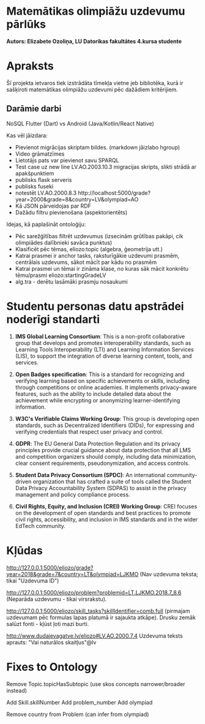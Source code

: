 # Matemātikas olimpiāžu uzdevumu pārlūks 
**Autors: Elizabete Ozoliņa, LU Datorikas fakultātes 4.kursa studente**

# Apraksts 
Šī projekta ietvaros tiek izstrādāta tīmekļa vietne jeb bibliotēka, kurā ir sašķiroti matemātikas olimpiāžu uzdevumi pēc dažādiem kritērijiem.

## Darāmie darbi

NoSQL
Flutter (Dart) vs Android (Java/Kotlin/React Native)

Kas vēl jāizdara:
- Pievienot migrācijas skriptam bildes. (markdown jāizlabo hgroup) 
- Video grāmatzīmes 
- Lietotājs pats var pievienot savu SPARQL
- Test case uz new line LV.AO.2003.10.3 migracijas skripts, slikti strādā ar apakšpunktiem
- publisks flask serveris
- publisks fuseki
- notestēt LV.AO.2000.8.3 http://localhost:5000/grade?year=2000&grade=8&country=LV&olympiad=AO 
- Kā JSON pārveidojas par RDF
- Dažādu filtru pievienošana (aspektorientēts)

Idejas, kā paplašināt ontoloģiju:
- Pēc sarežģītības filtrēt uzdevumus (izsecinām grūtības pakāpi, cik olimpiādes dalībnieki savāca punktus)
- Klasificēt pēc tēmas, eliozo:topic (algebra, ģeometrija utt.)
- Katrai prasmei ir anchor tasks, raksturīgākie uzdevumi prasmēm, centrālais uzdevums, sākot mācīt par kādu no prasmēm
- Katrai prasmei un tēmai ir zināma klase, no kuras sāk mācit konkrētu tēmu/prasmi eliozo:startingGradeLV
- alg.tra - derētu lasāmāki prasmju nosaukumi


# Studentu personas datu apstrādei noderīgi standarti

1. **IMS Global Learning Consortium**: This is a non-profit collaborative group that develops and promotes interoperability standards, such as Learning Tools Interoperability (LTI) and Learning Information Services (LIS), to support the integration of diverse learning content, tools, and services.

2. **Open Badges specification**: This is a standard for recognizing and verifying learning based on specific achievements or skills, including through competitions or online academies. It implements privacy-aware features, such as the ability to include detailed data about the achievement while encrypting or anonymizing learner-identifying information.

3. **W3C's Verifiable Claims Working Group**: This group is developing open standards, such as Decentralized Identifiers (DIDs), for expressing and verifying credentials that respect user privacy and control.

4. **GDPR**: The EU General Data Protection Regulation and its privacy principles provide crucial guidance about data protection that all LMS and competition organizers should comply, including data minimization, clear consent requirements, pseudonymization, and access controls.

5. **Student Data Privacy Consortium (SPDC)**: An international community-driven organization that has crafted a suite of tools called the Student Data Privacy Accountability System (SDPAS) to assist in the privacy management and policy compliance process.

6. **Civil Rights, Equity, and Inclusion (CREI) Working Group**: CREI focuses on the development of open standards and best practices to promote civil rights, accessibility, and inclusion in IMS standards and in the wider EdTech community.


# Kļūdas

http://127.0.0.1:5000/eliozo/grade?year=2018&grade=7&country=LT&olympiad=LJKMO
(Nav uzdevuma teksta; tikai "Uzdevuma ID")

http://127.0.0.1:5000/eliozo/problem?problemid=LT.LJKMO.2018.7_8.6
(Neparāda uzdevumu - tikai virsrakstu). 

http://127.0.0.1:5000/eliozo/skill_tasks?skillIdentifier=comb.full
(pirmajam uzdevumam pēc formulas lapas platumā ir sajaukta atkāpe). 
Drusku zemāk salūzt fonti - kļūst ļoti mazi burti.

<http://www.dudajevagatve.lv/eliozo#LV.AO.2000.7.4>
Uzdevuma teksts aprauts: "Vai naturālos skaitļus"@lv


Fixes to Ontology
===================
Remove Topic.topicHasSubtopic (use skos concepts narrower/broader instead)

Add Skill.skillNumber 
Add problem_number
Add olympiad

Remove country from Problem (can infer from olympiad)


